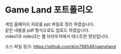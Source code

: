 # Game Land 포트폴리오
게임 홈페이지 자료를 ppt 파일로 정리 하였습니다.<br>
같은 내용을 pdf 형식으로도 업로드 하였습니다.<br>
video1과 video2는 웹 브라우저에서 테스트한 영상입니다.

소스 파일 링크: <https://github.com/kim798546/gameland>
